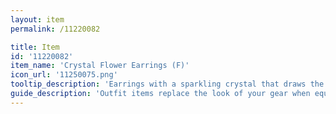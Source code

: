 ```yaml
---
layout: item
permalink: /11220082

title: Item
id: '11220082'
item_name: 'Crystal Flower Earrings (F)'
icon_url: '11250075.png'
tooltip_description: 'Earrings with a sparkling crystal that draws the eye.'
guide_description: 'Outfit items replace the look of your gear when equipped.'
---
```

